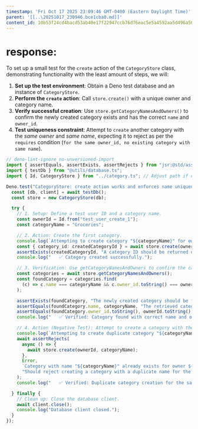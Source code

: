 ```yaml
---
timestamp: 'Fri Oct 17 2025 23:09:46 GMT-0400 (Eastern Daylight Time)'
parent: '[[..\20251017_230946.bce1cba0.md]]'
content_id: 10b53f24cd4bacd53ab40e17f22947ccb76d76eac5e5a4592aa5d496a50e0a55
---
```


# response:

To set up a small test for the `create` action of the `CategoryStore` class, demonstrating functionality with the least amount of steps, we will:

1. **Set up the test environment**: Obtain a Deno test database and an instance of `CategoryStore`.
2. **Perform the `create` action**: Call `store.create()` with a unique owner and category name.
3. **Verify successful creation**: Use `store.getCategoryNamesAndOwners()` to confirm the newly created category exists and has the correct `name` and `owner_id`.
4. **Test uniqueness constraint**: Attempt to `create` another category with the *same owner* and *same name*, expecting it to reject as per the `requires` condition (`for the same owner_id, no existing category with same name`).

```typescript
// deno-lint-ignore no-unversioned-import
import { assertEquals, assertExists, assertRejects } from "jsr:@std/assert";
import { testDb } from "@utils/database.ts";
import { Id, CategoryStore } from "../category.ts"; // Adjust path if category.ts is not in the parent directory

Deno.test("CategoryStore: create action works and enforces name uniqueness per owner", async () => {
  const [db, client] = await testDb();
  const store = new CategoryStore(db);

  try {
    // 1. Setup: Define a test user ID and a category name.
    const ownerId = Id.from("test_user_create_1");
    const categoryName = "Groceries";

    // 2. Action: Create the first category.
    console.log(`Attempting to create category "${categoryName}" for owner "${ownerId.toString()}"...`);
    const { category_id: createdCategoryId } = await store.create(ownerId, categoryName);
    assertExists(createdCategoryId, "A category ID should be returned upon successful creation.");
    console.log("   ✅ Category created successfully.");

    // 3. Verification: Use getCategoryNamesAndOwners to confirm the category exists.
    const categories = await store.getCategoryNamesAndOwners();
    const foundCategory = categories.find(
      (c) => c.name === categoryName && c.owner_id.toString() === ownerId.toString(),
    );

    assertExists(foundCategory, "The newly created category should be found in the list.");
    assertEquals(foundCategory.name, categoryName, "The retrieved category name should match.");
    assertEquals(foundCategory.owner_id.toString(), ownerId.toString(), "The retrieved owner ID should match.");
    console.log("   ✅ Verified: Category found with correct name and owner.");

    // 4. Action (Negative Test): Attempt to create a category with the same name for the same owner.
    console.log(`Attempting to create duplicate category "${categoryName}" for owner "${ownerId.toString()}"...`);
    await assertRejects(
      async () => {
        await store.create(ownerId, categoryName);
      },
      Error,
      `Category with name "${categoryName}" already exists for owner ${ownerId.toString()}.`,
      "Should reject creating a category with a duplicate name for the same owner.",
    );
    console.log("   ✅ Verified: Duplicate category creation for the same owner was correctly rejected.");

  } finally {
    // Clean up: Close the database client.
    await client.close();
    console.log("Database client closed.");
  }
});

```
